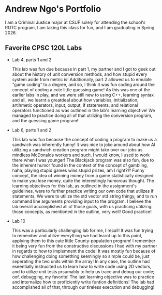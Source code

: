 
# Andrew Ngo's Portfolio

I am a Criminal Justice major at CSUF solely for attending the school's ROTC program, I am taking this class for fun, and I am graduating in Spring 2026.

## Favorite CPSC 120L Labs

* Lab 4, parts 1 and 2

    This lab was fun due because in part 1, my partner and I got to geek out about the history of unit conversion methods, and how stupid every system aside from metric is! Additionally, part 2 allowed us to emulate "game coding" to a degree, and so, I think it was fun coding around the concept of coding a cute little guessing game! As this was one of the earlier labs in play, and we were still new to using C++, learning syntax and all, we learnt a greatdeal about how variables, initialization, artihmetic operators, input, output, if statements, and relational operators functioned as was outlined in the lab's learning objective! We managed to practice doing all of that utilizing the conversion program, and the guessing game program!

* Lab 6, parts 1 and 2

    This lab was fun because the concept of coding a program to make us a sandwich was inherently funny! It was nice to joke around about how AI utilizing a sandwich creation program might take over our jobs as mindless McDonalds workers and such, I would know, I used to work there when I was younger! The Blackjack program was also fun, due to the inherent humor found in the context of the concept of gambling, haha, playing stupid games wins stupid prizes, am I right?!? Funny concept, the idea of winning money from a game statistically designed to make you lose money, quite the interestingly humorous thought. The learning objectives for this lab, as outlined in the assignment's guidelines, were to further practice writing our own code that utilizes if statements. We were to utilize the std vector std string thingy, and to run command line arguments providing input to the program. I believe the lab overall accomplished all of those goals, with us practicing utilizing those concepts, as mentioned in the outline, very well! Good practice!

* Lab 10

    This was a particularly challenging lab for me, I recall! It was fun trying to remember and utilize everything we had learnt up to this point, applying them to this cute little County-population program! I remember it being very fun from the constructive discussions I had with my partner in regards to how to implemnent the code! It was mostly fun because of how challenging doing something seemingly so simple could be, just seperating the two units within the array! In any case, the outline had eseentially instrucited us to learn how to write code using 2D vectors, and to utilize unit tests prsumably to help us trace and debug our code; oof, debugging, my favorite! The last learning objective was to practice and internalize how to proficiently write funtion definitions! The lab had accomplished all of that, through our tireless execution and debugging!

